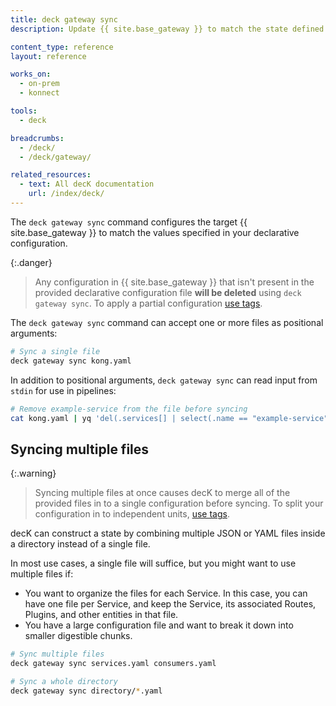 ```yaml
---
title: deck gateway sync
description: Update {{ site.base_gateway }} to match the state defined in the provided configuration

content_type: reference
layout: reference

works_on:
  - on-prem
  - konnect

tools:
  - deck

breadcrumbs:
  - /deck/
  - /deck/gateway/

related_resources:
  - text: All decK documentation
    url: /index/deck/
---
```


The `deck gateway sync` command configures the target {{ site.base_gateway }} to match the values specified in your declarative configuration.

{:.danger}
> Any configuration in {{ site.base_gateway }} that isn't present in the provided declarative configuration file **will be deleted** using `deck gateway sync`. To apply a partial configuration [use tags](/deck/gateway/tags/).

The `deck gateway sync` command can accept one or more files as positional arguments:

```bash
# Sync a single file
deck gateway sync kong.yaml
```

In addition to positional arguments, `deck gateway sync` can read input from `stdin` for use in pipelines:

```bash
# Remove example-service from the file before syncing
cat kong.yaml | yq 'del(.services[] | select(.name == "example-service"))' | deck gateway sync
```

## Syncing multiple files

{:.warning}
> Syncing multiple files at once causes decK to merge all of the provided files in to a single configuration before syncing. To split your configuration in to independent units, [use tags](/deck/gateway/tags/).

decK can construct a state by combining multiple JSON or YAML files inside a directory instead of a single file.

In most use cases, a single file will suffice, but you might want to use multiple files if:

- You want to organize the files for each Service. In this case, you
  can have one file per Service, and keep the Service, its associated Routes, Plugins, and other entities in that file.
- You have a large configuration file and want to break it down into smaller digestible chunks.

```bash
# Sync multiple files
deck gateway sync services.yaml consumers.yaml
```

```bash
# Sync a whole directory
deck gateway sync directory/*.yaml
```
